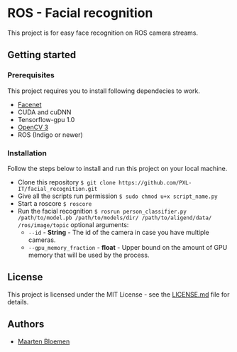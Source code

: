 # ROS - Facial recognition
This project is for easy face recognition on ROS camera streams.

## Getting started

### Prerequisites
This project requires you to install following dependecies to work.

* [Facenet](https://github.com/davidsandberg/facenet) 
* CUDA and cuDNN
* Tensorflow-gpu 1.0
* [OpenCV 3](https://docs.opencv.org/trunk/d2/de6/tutorial_py_setup_in_ubuntu.html)
* ROS (Indigo or newer)

### Installation
Follow the steps below to install and run this project on your local machine.

* Clone this repository `$ git clone https://github.com/PXL-IT/facial_recognition.git`
* Give all the scripts run permission `$ sudo chmod u+x script_name.py`
* Start a roscore `$ roscore`
* Run the facial recognition `$ rosrun person_classifier.py /path/to/model.pb /path/to/models/dir/ /path/to/aligend/data/ /ros/image/topic` optional arguments:
    * `--id` - **String** - The id of the camera in case you have multiple cameras.
    * `--gpu_memory_fraction` - **float** - Upper bound on the amount of GPU memory that will be used by the process.

## License
This project is licensed under the MIT License - see the [LICENSE.md](https://github.com/PXL-IT/SmartShop_Customer_Pipeline/blob/master/LICENSE.md) file for details.

## Authors
* [Maarten Bloemen](https://github.com/MaartenBloemen) 
